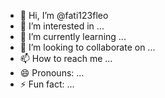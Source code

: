 - 👋 Hi, I’m @fati123fleo
- 👀 I’m interested in ...
- 🌱 I’m currently learning ...
- 💞️ I’m looking to collaborate on ...
- 📫 How to reach me ...
- 😄 Pronouns: ...
- ⚡ Fun fact: ...

<!---
fati123fleo/fati123fleo is a ✨ special ✨ repository because its `README.md` (this file) appears on your GitHub profile.
You can click the Preview link to take a look at your changes.
--->
